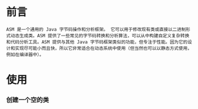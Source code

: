 # 前言
```text
ASM 是一个通用的 Java 字节码操作和分析框架。 它可以用于修改现有类或直接以二进制形式动态生成类。ASM 提供了一些常见的字节码转换和分析算法，可以从中构建自定义复杂转换和代码分析工具。ASM 提供与其他 Java 字节码框架类似的功能，但专注于性能。因为它的设计和实现尽可能小而且快，所以它非常适合在动态系统中使用（但当然也可以以静态方式使用，例如在编译器中）。
```

# 使用

### 创建一个空的类